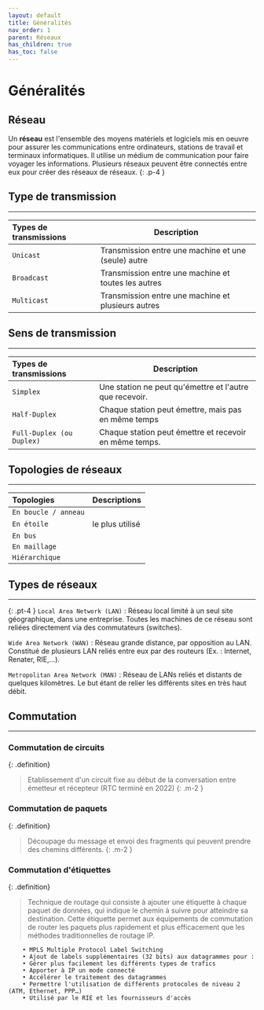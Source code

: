 ```yaml
---
layout: default
title: Généralités
nav_order: 1
parent: Réseaux
has_children: true
has_toc: false
---
```


# Généralités

## Réseau

Un **réseau** est l'ensemble des moyens matériels et logiciels mis en oeuvre pour assurer les communications entre ordinateurs, stations de travail et terminaux informatiques. Il utilise un médium de communication pour faire voyager les informations. Plusieurs réseaux peuvent être connectés entre eux pour créer des réseaux de réseaux.
{: .p-4 }

## Type de transmission

---

| Types de transmissions                 | Description                                         |
| :------------------------------------- | --------------------------------------------------- |
| <span class='fs-18'>`Unicast`</span>   | Transmission entre une machine et une (seule) autre |
| <span class='fs-18'>`Broadcast`</span> | Transmission entre une machine et toutes les autres |
| <span class='fs-18'>`Multicast`</span> | Transmission entre une machine et plusieurs autres  |

## Sens de transmission

---

| Types de transmissions                               | Description                                             |
| :--------------------------------------------------- | ------------------------------------------------------- |
| <span class='fs-18'>`Simplex`</span>                 | Une station ne peut qu'émettre et l'autre que recevoir. |
| <span class='fs-18'>`Half-Duplex`</span>             | Chaque station peut émettre, mais pas en même temps     |
| <span class='fs-18'>`Full-Duplex (ou Duplex)`</span> | Chaque station peut émettre et recevoir en même temps.  |

## Topologies de réseaux

---

| Topologies                                      | Descriptions    |
| :---------------------------------------------- | --------------- |
| <span class='fs-18'>`En boucle / anneau`</span> |                 |
| <span class='fs-18'>`En étoile`</span>          | le plus utilisé |
| <span class='fs-18'>`En bus`</span>             |                 |
| <span class='fs-18'>`En maillage`</span>        |                 |
| <span class='fs-18'>`Hiérarchique`</span>       |                 |

## Types de réseaux

---

{: .pt-4 }
<span class='fs-18'>`Local Area Network (LAN)`</span> :
Réseau local limité à un seul site géographique, dans une entreprise. Toutes les machines de ce réseau sont reliées directement via des commutateurs (switches).

<span class='fs-18'>`Wide Area Network (WAN)`</span> :
Réseau grande distance, par opposition au LAN. Constitué de plusieurs LAN reliés entre eux par des routeurs (Ex. : Internet, Renater, RIE,...).

<span class='fs-18'>`Metropolitan Area Network (MAN)`</span> :
Réseau de LANs reliés et distants de quelques kilomètres. Le but étant de relier les différents sites en très haut débit.

## Commutation

---

### Commutation de circuits

{: .definition}

> Etablissement d'un circuit fixe au début de la conversation entre émetteur et récepteur (RTC terminé en 2022)
> {: .m-2 }

### Commutation de paquets

{: .definition}

> Découpage du message et envoi des fragments qui peuvent prendre des chemins différents.
> {: .m-2 }

### Commutation d'étiquettes

{: .definition}

> Technique de routage qui consiste à ajouter une étiquette à chaque paquet de données, qui indique le chemin à suivre pour atteindre sa destination. Cette étiquette permet aux équipements de commutation de router les paquets plus rapidement et plus efficacement que les méthodes traditionnelles de routage IP.

```plaintext
    • MPLS Multiple Protocol Label Switching
    • Ajout de labels supplémentaires (32 bits) aux datagrammes pour :
    • Gérer plus facilement les différents types de trafics
    • Apporter à IP un mode connecté
    • Accélérer le traitement des datagrammes
    • Permettre l'utilisation de différents protocoles de niveau 2 (ATM, Ethernet, PPP…)
    • Utilisé par le RIE et les fournisseurs d'accès
```

